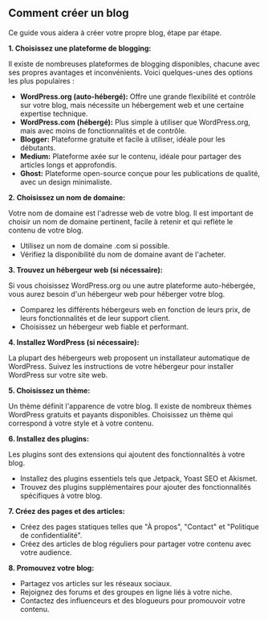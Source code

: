 ##  Comment créer un blog  

Ce guide vous aidera à créer votre propre blog, étape par étape. 

**1. Choisissez une plateforme de blogging:** 

Il existe de nombreuses plateformes de blogging disponibles, chacune avec ses propres avantages et inconvénients. Voici quelques-unes des options les plus populaires :

* **WordPress.org (auto-hébergé):**  Offre une grande flexibilité et contrôle sur votre blog, mais nécessite un hébergement web et une certaine expertise technique.
* **WordPress.com (hébergé):**  Plus simple à utiliser que WordPress.org, mais avec moins de fonctionnalités et de contrôle.
* **Blogger:**  Plateforme gratuite et facile à utiliser, idéale pour les débutants.
* **Medium:**  Plateforme axée sur le contenu, idéale pour partager des articles longs et approfondis.
* **Ghost:**  Plateforme open-source conçue pour les publications de qualité, avec un design minimaliste.

**2. Choisissez un nom de domaine:**

Votre nom de domaine est l'adresse web de votre blog. Il est important de choisir un nom de domaine pertinent, facile à retenir et qui reflète le contenu de votre blog. 

* Utilisez un nom de domaine .com si possible.
* Vérifiez la disponibilité du nom de domaine avant de l'acheter.

**3. Trouvez un hébergeur web (si nécessaire):**

Si vous choisissez WordPress.org ou une autre plateforme auto-hébergée, vous aurez besoin d'un hébergeur web pour héberger votre blog. 

* Comparez les différents hébergeurs web en fonction de leurs prix, de leurs fonctionnalités et de leur support client.
* Choisissez un hébergeur web fiable et performant.

**4. Installez WordPress (si nécessaire):**

La plupart des hébergeurs web proposent un installateur automatique de WordPress. Suivez les instructions de votre hébergeur pour installer WordPress sur votre site web.

**5. Choisissez un thème:**

Un thème définit l'apparence de votre blog. Il existe de nombreux thèmes WordPress gratuits et payants disponibles. Choisissez un thème qui correspond à votre style et à votre contenu.

**6. Installez des plugins:**

Les plugins sont des extensions qui ajoutent des fonctionnalités à votre blog. 

* Installez des plugins essentiels tels que Jetpack, Yoast SEO et Akismet.
* Trouvez des plugins supplémentaires pour ajouter des fonctionnalités spécifiques à votre blog.

**7. Créez des pages et des articles:**

* Créez des pages statiques telles que "À propos", "Contact" et "Politique de confidentialité".
* Créez des articles de blog réguliers pour partager votre contenu avec votre audience.

**8. Promouvez votre blog:**

* Partagez vos articles sur les réseaux sociaux.
* Rejoignez des forums et des groupes en ligne liés à votre niche.
* Contactez des influenceurs et des blogueurs pour promouvoir votre contenu.



